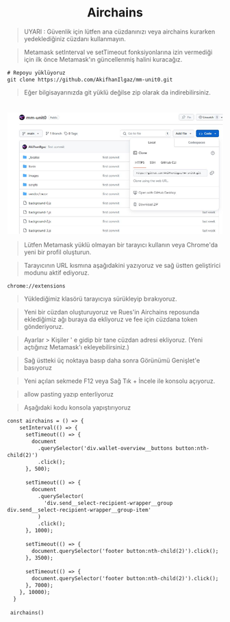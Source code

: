 <h1 align="center">Airchains</h1>

> UYARI : Güvenlik için lütfen ana cüzdanınızı veya airchains kurarken yedeklediğiniz cüzdanı kullanmayın.

> Metamask setInterval ve setTimeout fonksiyonlarına izin vermediği için ilk önce Metamask'ın güncellenmiş halini kuracağız.

```console
# Repoyu yüklüyoruz
git clone https://github.com/AkifhanIlgaz/mm-unit0.git
```

> Eğer bilgisayarınızda git yüklü değilse zip olarak da indirebilirsiniz.

#

![image](https://github.com/AkifhanIlgaz/airchains-tx-bot/blob/main/images/m1.JPG)

> Lütfen Metamask yüklü olmayan bir tarayıcı kullanın veya Chrome'da yeni bir profil oluşturun.

> Tarayıcının URL kısmına aşağıdakini yazıyoruz ve sağ üstten geliştirici modunu aktif ediyoruz.

```
chrome://extensions
```

> Yüklediğimiz klasörü tarayıcıya sürükleyip bırakıyoruz.

> Yeni bir cüzdan oluşturuyoruz ve Rues'in Airchains reposunda eklediğimiz ağı buraya da ekliyoruz ve fee için cüzdana token gönderiyoruz.

> Ayarlar > Kişiler ' e gidip bir tane cüzdan adresi ekliyoruz. (Yeni açtığınız Metamask'ı ekleyebilirsiniz.)

> Sağ üstteki üç noktaya basıp daha sonra Görünümü Genişlet'e basıyoruz

> Yeni açılan sekmede F12 veya Sağ Tık + İncele ile konsolu açıyoruz.

> allow pasting yazıp enterliyoruz

> Aşağıdaki kodu konsola yapıştırıyoruz

```console
const airchains = () => {
    setInterval(() => {
      setTimeout(() => {
        document
          .querySelector('div.wallet-overview__buttons button:nth-child(2)')
          .click();
      }, 500);

      setTimeout(() => {
        document
          .querySelector(
            'div.send__select-recipient-wrapper__group div.send__select-recipient-wrapper__group-item'
          )
          .click();
      }, 1000);

      setTimeout(() => {
        document.querySelector('footer button:nth-child(2)').click();
      }, 3500);

      setTimeout(() => {
        document.querySelector('footer button:nth-child(2)').click();
      }, 7000);
    }, 10000);
  }

 airchains()
```
